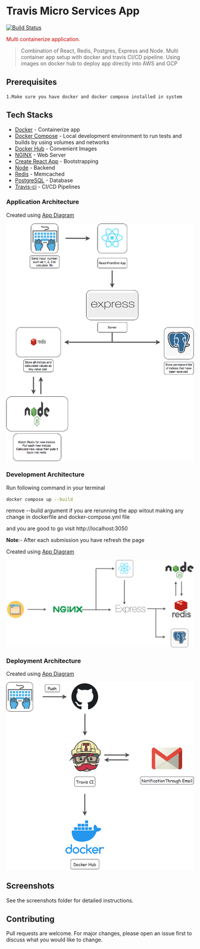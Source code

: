 <h1>Travis Micro Services App</h1>

[![Build Status](https://travis-ci.org/Svastikkka/multi-docker.svg?branch=master)](https://travis-ci.com/Svastikkka/multi-docker)


<span style="color:#cc0000">Multi containerize application.</span>

> Combination of React, Redis, Postgres, Express and Node. Multi container app setup with docker and travis CI/CD pipeline. Using images on docker hub to deploy app directly into AWS and GCP

## Prerequisites

```
1.Make sure you have docker and docker compose installed in system
```

## Tech Stacks
* [Docker](https://www.docker.com) - Containerize app
* [Docker Compose](https://docs.docker.com/compose) - Local development environment to run tests and builds by using volumes and networks
* [Docker Hub](https://hub.docker.com/) - Convenient Images
* [NGINX](https://www.nginx.com/) - Web Server
* [Create React App](https://github.com/facebook/create-react-app) - Bootstrapping
* [Node](https://hub.docker.com/_/node) - Backend
* [Redis](https://redis.io/) - Memcached
* [PostgreSQL](https://www.postgresql.org/) - Database
* [Travis-ci](https://travis-ci.com/) - CI/CD Pipelines


### Application Architecture

Created using [App Diagram](https://app.diagrams.net/)
<div align="center">  
  <img alt="Application Architechture" src="screenshots/Travis Application Architechture.png"/>
</div>

### Development Architecture

Run following command in your terminal

```bash
docker compose up --build
```

remove --build argument if you are rerunning the app witout making any change in dockerfile and docker-compose.yml file

and you are good to go visit http://localhost:3050 

<b>Note</b>:- After each submission you have refresh the page

Created using [App Diagram](https://app.diagrams.net/)
<div align="center">  
  <img alt="Development Architecture" src="screenshots/Travis Development Architecture.png"/>
</div>

### Deployment Architecture
Created using [App Diagram](https://app.diagrams.net/)
<div align="center">  
  <img alt="Deployment Architecture" src="screenshots/Travis Deployment Architecture.png"/>
</div>

## Screenshots
See the screenshots folder for detailed instructions.

## Contributing
Pull requests are welcome. For major changes, please open an issue first to discuss what you would like to change.
